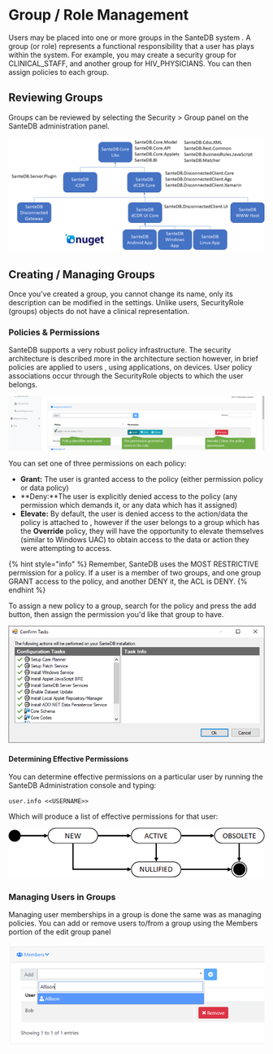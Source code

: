 # Group / Role Management

Users may be placed into one or more groups in the SanteDB system . A group \(or role\) represents a functional responsibility that a user has plays within the system. For example, you may create a security group for CLINICAL\_STAFF, and another group for HIV\_PHYSICIANS. You can then assign policies to each group.

## Reviewing Groups

Groups can be reviewed by selecting the Security &gt; Group panel on the SanteDB administration panel.

![](../../../.gitbook/assets/image%20%2814%29.png)

## Creating / Managing Groups

Once you've created a group, you cannot change its name, only its description can be modified in the settings. Unlike users, SecurityRole \(groups\) objects do not have a clinical representation.

### Policies & Permissions

SanteDB supports a very robust policy infrastructure. The security architecture is described more in the architecture section however, in brief policies are applied to users , using applications, on devices. User policy associations occur through  the SecurityRole objects to which the user belongs.

![](../../../.gitbook/assets/image%20%2862%29.png)

You can set one of three permissions on each policy:

* **Grant:** The user is granted access to the policy \(either permission policy or data policy\) 
* **Deny:**The user is explicitly denied access to the policy \(any permission which demands it, or any data which has it assigned\)
* **Elevate:** By default, the user is denied access to the action/data the policy is attached to , however if the user belongs to a group which has the **Override** policy, they will have the opportunity to elevate themselves \(similar to Windows UAC\) to obtain access to the data or action they were attempting to access.

{% hint style="info" %}
Remember, SanteDB uses the MOST RESTRICTIVE permission for a policy. If a user is a member of two groups, and one group GRANT access to the policy, and another DENY it, the ACL is DENY.
{% endhint %}

To assign a new policy to a group, search for the policy and press the add button, then assign the permission you'd like that group to have.

![](../../../.gitbook/assets/image%20%2810%29.png)

#### Determining Effective Permissions

You can determine effective permissions on a particular user by running the SanteDB Administration console and typing:

```text
user.info <<USERNAME>>
```

Which will produce a list of effective permissions for that user:

![](../../../.gitbook/assets/image%20%2816%29.png)

### Managing Users in Groups

Managing user memberships in a group is done the same was as managing policies. You can add or remove users to/from a group using the Members portion of the edit group panel

![](../../../.gitbook/assets/image%20%2843%29.png)



